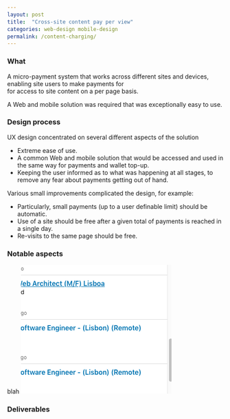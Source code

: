 ```yaml
---
layout: post
title:  "Cross-site content pay per view"
categories: web-design mobile-design
permalink: /content-charging/
---
```

### What 

A micro-payment system that works across different sites 
and devices, enabling site users to make payments for  
for access to site content on a per page basis.

A Web and mobile solution was required that was exceptionally easy to use.


### Design process

UX design concentrated on several different aspects of the solution
* Extreme ease of use.
* A common Web and mobile solution that would be accessed and used in the same way
for payments and wallet top-up.
* Keeping the user informed as to what was happening at all stages, to 
remove any fear about payments getting out of hand.

Various small improvements complicated the design, for example:
* Particularly, small payments (up to a user definable limit) should be 
automatic.
* Use of a site should be free after a given total of payments is
reached in a single day.
* Re-visits to the same page should be free.

### Notable aspects

blah
![sample image](/assets/images/sample.png)


### Deliverables

